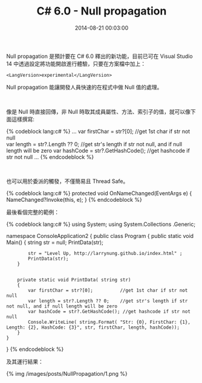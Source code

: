 ﻿---
layout: post
title: "C# 6.0 - Null propagation"
date: 2014-08-21 00:03:00
comments: true
tags: [CSharp, CSharp 6.0]
keywords: "C#"
description: "C# 6.0 - Null propagation"
---

Null propagation 是預計要在 C# 6.0 釋出的新功能，目前已可在 Visual Studio 14 中透過設定將功能開啟進行體驗，只要在方案檔中加上：

<!-- More -->

    <LangVersion>experimental</LangVersion>

Null propagation 能讓開發人員快速的在程式中做 Null 值的處理。  

<br/>

像是 Null 時直接回傳，非 Null 時取其成員屬性、方法、索引子的值，就可以像下面這樣撰寫:  

{% codeblock lang:c# %}
...
var firstChar = str?[0];          //get 1st char if str not null            
var length = str?.Length ?? 0;    //get str's length if str not null, and if null length will be zero
var hashCode = str?.GetHashCode(); //get hashcode if str not null
...
{% endcodeblock %}

<br/>


也可以用於委派的觸發，不僅簡易且 Thread Safe。    

{% codeblock lang:c# %} 
protected void OnNameChanged(EventArgs e) 
{ 
    NameChanged?Invoke(this, e); 
} 
{% endcodeblock %} 
<br/>


最後看個完整的範例：  

{% codeblock lang:c# %}
using System;
using System.Collections .Generic;


namespace ConsoleApplication2
{
    public class Program
    {
        public static void Main()
        {
            string str = null;
            PrintData(str);

            str = "Level Up, http://larrynung.github.io/index.html" ;
            PrintData(str);
        }


        private static void PrintData( string str)
        {
            var firstChar = str?[0];          //get 1st char if str not null
            var length = str?.Length ?? 0;    //get str's length if str not null, and if null length will be zero
            var hashCode = str?.GetHashCode(); //get hashcode if str not null
            Console.WriteLine( string.Format( "Str: {0}, FirstChar: {1}, Length: {2}, HashCode: {3}", str, firstChar, length, hashCode));
        }
    }
}
{% endcodeblock %}


及其運行結果：  

{% img /images/posts/NullPropagation/1.png %}
